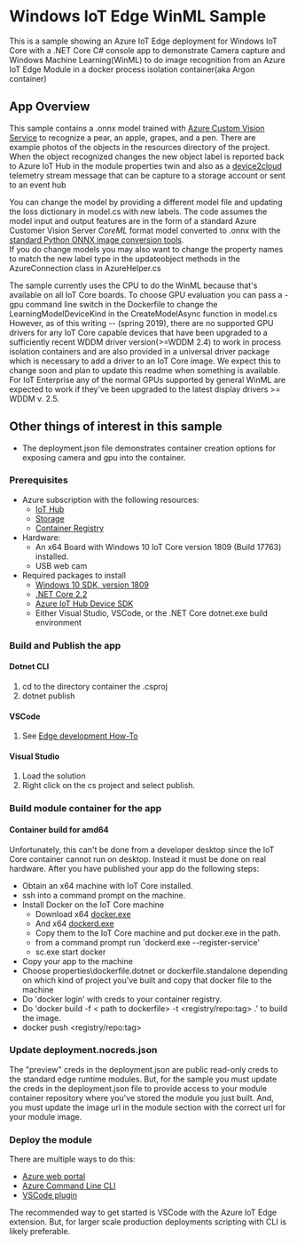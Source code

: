 # Windows IoT Edge WinML Sample

This is a sample showing an Azure IoT Edge deployment for Windows IoT Core with a .NET Core C# console app to demonstrate Camera capture and Windows Machine Learning(WinML) to do image recognition from an Azure IoT Edge Module in a docker process isolation container(aka Argon container)

## App Overview

This sample contains a .onnx model trained with [Azure Custom Vision Service]( https://azure.microsoft.com/en-us/services/cognitive-services/custom-vision-service/ ) to recognize a pear, an apple, grapes, and a pen.
There are example photos of the objects in the resources directory of the project.
When the object recognized changes the new object label is reported back to Azure IoT Hub in the module properties twin and also as a [device2cloud](https://docs.microsoft.com/en-us/azure/iot-hub/iot-hub-devguide-messages-d2c)
telemetry stream message that can be capture to a storage account or sent to an event hub 

You can change the model by providing a different model file and updating the loss dictionary in model.cs with new labels.
The code assumes the model input and output features are in the form of a standard Azure Customer Vision Server *CoreML* format model converted to .onnx with the [standard Python ONNX image conversion tools](https://github.com/onnx/onnxmltools).  
If you do change models you may also want to change the property names to match the new label type in the updateobject methods in the AzureConnection class in AzureHelper.cs

The sample currently uses the CPU to do the WinML because that's available on all IoT Core boards.  To choose GPU evaluation you can pass a -gpu command line switch in the Dockerfile to change the LearningModelDeviceKind in the CreateModelAsync function in model.cs
However, as of this writing -- (spring 2019), there are no supported GPU drivers for any IoT Core capable devices that have been upgraded to a sufficiently recent WDDM driver version(>=WDDM 2.4) to work in process isolation containers and are also provided in a universal driver package which is necessary to add a driver to an IoT Core image.  We expect this to change soon and plan to update this readme when something is available.
For IoT Enterprise any of the normal GPUs supported by general WinML are expected to work if they've been upgraded to the latest display drivers >= WDDM v. 2.5.

## Other things of interest in this sample

* The deployment.json file demonstrates container creation options for exposing camera and gpu into the container.

### Prerequisites

* Azure subscription with the following resources:
    * [IoT Hub](https://docs.microsoft.com/en-us/azure/iot-hub/iot-hub-create-through-portal)
    * [Storage](https://docs.microsoft.com/en-us/azure/storage/common/storage-quickstart-create-account)
    * [Container Registry](https://docs.microsoft.com/en-us/azure/container-registry/container-registry-get-started-portal)
* Hardware:
    * An x64 Board with Windows 10 IoT Core version 1809 (Build 17763) installed.
    * USB web cam
* Required packages to install
    * [Windows 10 SDK, version 1809](https://developer.microsoft.com/en-us/windows/downloads/sdk-archive)
    * [.NET Core 2.2](https://dotnet.microsoft.com/download/dotnet-core/2.2)
    * [Azure IoT Hub Device SDK](https://docs.microsoft.com/en-us/azure/iot-hub/iot-hub-devguide-sdks)
    * Either Visual Studio, VSCode, or the .NET Core dotnet.exe build environment

### Build and Publish the app

#### Dotnet CLI

1. cd to the directory container the .csproj
2. dotnet publish

#### VSCode

1. See [Edge development How-To](https://docs.microsoft.com/en-us/azure/iot-edge/how-to-develop-csharp-module)

#### Visual Studio

1. Load the solution
2. Right click on the cs project and select publish.  

### Build module container for the app

#### Container build for amd64

Unfortunately, this can't be done from a developer desktop since the IoT Core container cannot run on desktop.  Instead it must be done on real hardware.  After you have published your app do the following steps:

* Obtain an x64 machine with IoT Core installed.
* ssh into a command prompt on the machine.
* Install Docker on the IoT Core machine
    * Download x64 [docker.exe](https://master.mobyproject.org/windows/x86_64/docker.exe) 
    * And x64 [dockerd.exe](https://master.mobyproject.org/windows/x86_64/dockerd.exe)
    * Copy them to the IoT Core machine and put docker.exe in the path.
    * from a command prompt run 'dockerd.exe --register-service'
    * sc.exe start docker
* Copy your app to the machine
* Choose properties\dockerfile.dotnet or dockerfile.standalone depending on which kind of project you've built and copy that docker file to the machine
* Do 'docker login' with creds to your container registry.
* Do 'docker build -f < path to dockerfile> -t <registry/repo:tag> .' to build the image.
* docker push  <registry/repo:tag>

### Update deployment.nocreds.json

The "preview" creds in the deployment.json are public read-only creds to the standard edge runtime modules.  But, for the sample you must update the creds in the deployment.json file to provide access to your module container repository where you've stored the module you just built. And, you must update the image url in the module section with the correct url for your module image.

### Deploy the module

There are multiple ways to do this:

* [Azure web portal](https://docs.microsoft.com/en-us/azure/iot-edge/how-to-deploy-modules-portal)
* [Azure Command Line CLI](https://docs.microsoft.com/en-us/azure/iot-edge/how-to-deploy-modules-cli)
* [VSCode plugin](https://docs.microsoft.com/en-us/azure/iot-edge/how-to-deploy-modules-VSCode)

The recommended way to get started is VSCode with the Azure IoT Edge extension. But, for larger scale production deployments scripting with CLI is likely preferable.
